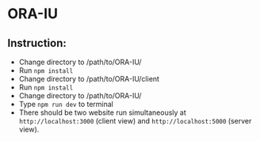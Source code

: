 # ORA-IU
## Instruction:
* Change directory to /path/to/ORA-IU/
* Run `npm install`
* Change directory to /path/to/ORA-IU/client
* Run `npm install`
* Change directory to /path/to/ORA-IU/
* Type `npm run dev` to terminal 
* There should be two website run simultaneously at `http://localhost:3000` (client view) and `http://localhost:5000` (server view).